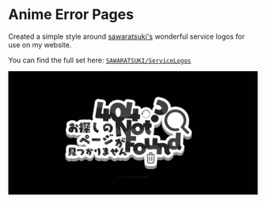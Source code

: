 # Anime Error Pages

Created a simple style around [sawaratsuki's] wonderful service logos for use on my website.

You can find the full set here: [`SAWARATSUKI/ServiceLogos`]

[sawaratsuki's]: (https://twitter.com/sawaratsuki1004)
[`SAWARATSUKI/ServiceLogos`]:https://github.com/SAWARATSUKI/ServiceLogos


![Example Page](./example.png)